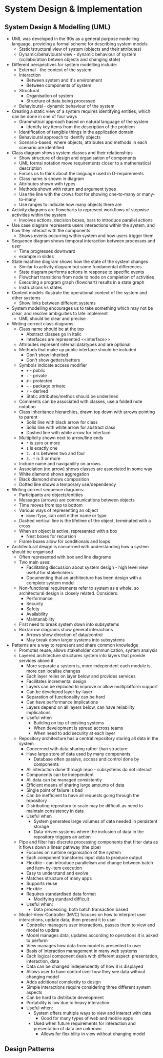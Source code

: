 # System Design & Implementation

## System Design & Modelling (UML)

- UML was developed in the 90s as a general purpose modelling language, providing a formal scheme for describing system models.
  - Static/structural view of system (objects and their attributes)
  - Dynamic/behavioural view - dynamic behaviour of system (collaboration betwen objects and changing state)
- Different perspectives for system modelling include:
  - External - the context of the system
  - Interaction
    - Between system and it's environment
    - Between components of system
  - Structural
    - Organisation of system
    - Structure of data being processed
  - Behavioural - dynamic behaviour of the system
- Creating a static view of a system requires identifying entities, which can be done in one of four ways
  - Grammatical approach based on natural language of the system
    - Identify key items from the description of the problem
  - Identification of tangible things in the application domain
  - Behavioural approach to identify objects
  - Scenario-based, where objects, attributes and methods in each scenario are identified
- Class diagram shows system classes and their relationships
  - Show structure of design and organisation of components
  - UML formal notation move requirements closer to a mathematical description
  - Forces us to think about the language used in D-requirements
  - Class name is shown in diagram
  - Attributes shown with types
  - Methods shown with return and argument types
  - Use the line with the crows foot for showing one-to-many or many-to-many
  - Use ranges to indicate how many objects there are
- Activity diagrams are flowcharts to represent workflows of stepwise activities within the system
  - Involves actions, decision boxes, bars to introduce parallel actions
- Use case diagram represents users interactions within the system, and how they interact with the components
  - Shows events occurring within system and how users trigger them
- Sequence diagram shows temporal interaction between processes and user
  - Time progresses downward
  - example in slides
- State machine diagram shows how the state of the system changes
  - Similar to activity diagram but some fundamental differences
  - State diagram performs actions in response to specific events
  - Flowchart transitions from node to node on completion of activities
  - Executing a program graph (flowchart) results in a state graph
  - Instructions vs states
- Context models illustrate the operational context of the system and other systems
  - Show links between different systems
- System modelling encourages us to take something which may not be clear, and resolve ambiguities to late implement
  - UML should be clear and precise
- Writing correct class diagrams:
  - Class name should be at the top
    - Abstract classes go in italic
    - Interfaces are represented \<\<interface\>\>
  - Attributes represent internal datatypes and are optional
  - Methods that make up public interface should be included
    - Don't show inherited
    - Don't show getters/setters
  - Symbols indicate access modifier
    - `+` - public
    - `-` - private
    - `#` - protected
    - `~` - package private
    - `/` - derived
    - Static attributes/methos should be underlined
  - Comments can be associated with classes, use a folded note notation
  - Class inheritance hierarchies, drawn top down with arrows pointing to parent
    - Solid line with black arrow for class
    - Solid line with white arrow for abstract class
    - Dashed line with white arrow for interface
  - Multiplicity shown next to arrow/line ends
    - `*` is zero or more
    - `1` is exactly one
    - `2..4` is between two and four
    - `3..*` is 3 or more
  - Include name and navigability on arrows
  - Association (no arrow) shows classes are associated in some way
  - White diamond shows aggregation
  - Black diamond shows composition
  - Dotted line shows a temporary use/dependency
- Writing correct sequence diagrams:
  - Participants are objects/entities
  - Messages (arrows) are communications between objects
  - Time moves from top to bottom
  - Various ways of representing an object
    - `Name:Type`, can omit either name or type
  - Dashed vertical line is the lifetime of the object, terminated with a cross
  - When an object is active, represented with a box
    - Nest boxes for recursion
  - Frame boxes allow for conditionals and loops
- Architectural design is concerned with understanding how a system should be organised
  - Often represented with box and line diagrams
  - Two main uses:
    - Facilitating discussion about system design - high level view useful for stakeholders
    - Documenting that an architecture has been design with a complete system model
  - Non-functional requirements refer to system as a whole, so architectural design is closely related. Considers:
    - Performance
    - Security
    - Safety
    - Availability
    - Maintanability
  - First need to break system down into subsystems
  - Box/arrow diagrams show general interactions
    - Arrows show direction of data/control
    - May break down larger systems into subsystems
- Patterns are a way to represent and share common knowledge
  - Promotes reuse, allows stakeholder communication, system analysis
  - Layered architecture structures system into layers that provide services above it
    - More separate a system is, more independent each module is, more can localise changes
    - Each layer relies on layer below and provides services
    - Facilitates incremental design
    - Layers can be replaced to improve or allow multiplatform support
    - Can be developed layer-by-layer
    - Separation of functionality can be hard
    - Can have performance implications
    - Layers depend on all layers below, can have reliability implications
    - Useful when
      - Building on top of existing systems
      - When development is spread accross teams
      - When need to add security at each layer
  - Repository architecture has a central repository storing all data in the system
    - Concerned with data sharing rather than structure
    - Have large store of data used by many components
      - Database often passive, access and control done by components
    - All interaction done through repo - subsystems do not interact
    - Components can be independent
    - All data can be managed consistently
    - Efficient means of sharing large amounts of data
    - Single point of failure is bad
    - Can be inefficient to have all requests going through the repository
    - Distributing repository to scale may be difficult as need to maintain consistency in data
    - Useful when
      - System generates large volumes of data needed in persistent storage
      - Data-driven systems where the inclusion of data in the repository triggers an action
  - Pipe and filter has discrete processing components that filter data as it flows down a linear pathway (the pipe)
    - Focuses on runtime organisation of the system
    - Each component transforms input data to produce output
    - Flexible - can introduce parallelism and change between batch and item-by-item execution
    - Easy to understand and evolve
    - Matches structure of many apps
    - Supports reuse
    - Flexible
    - Requires standardised data format
      - Modifying standard difficult
    - Useful when:
      - Data processing, both batch transaction based
  - Model-View-Controller (MVC) focuses on how to interpret user interactions, update data, then present it to user
    - Controller managers user interactions, passes them to view and model to update
    - Model manages data, updates according to operations it is asked to perform
    - View manages how data from model is presented to user
    - Basis of interaction management in many web systems
    - Each logical component deals with different aspect: presentation, interaction, data
    - Data can be changed independently of how it is displayed
    - Allows user to have control over how they see data without changing model
    - Adds additional complexity to design
    - Simple interactions require considering three different system aspects
    - Can be hard to distribute development
    - Portability is low due to heavy interaction
    - Useful when:
      - System offers multiple ways to view and interact with data
        - Good for many types of web and mobile apps
      - Used when future requirements for interaction and presentation of data are unknown
        - Allows for flexibility in view without changing model

## Design Patterns

